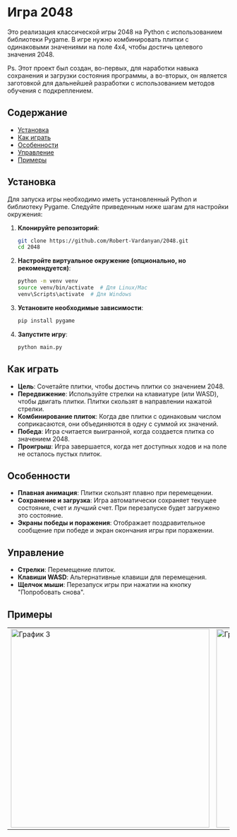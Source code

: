 # Игра 2048

Это реализация классической игры 2048 на Python с использованием библиотеки Pygame. В игре нужно комбинировать плитки с одинаковыми значениями на поле 4x4, чтобы достичь целевого значения 2048.

Ps. Этот проект был создан, во-первых, для наработки навыка сохранения и загрузки состояния программы, а во-вторых, он является заготовкой для дальнейшей разработки с использованием методов обучения с подкреплением.

## Содержание
- [Установка](#установка)
- [Как играть](#как-играть)
- [Особенности](#особенности)
- [Управление](#управление)
- [Примеры](#примеры)


## Установка

Для запуска игры необходимо иметь установленный Python и библиотеку Pygame. Следуйте приведенным ниже шагам для настройки окружения:

1. **Клонируйте репозиторий**:
    ```bash
    git clone https://github.com/Robert-Vardanyan/2048.git
    cd 2048
    ```

2. **Настройте виртуальное окружение (опционально, но рекомендуется)**:
    ```bash
    python -m venv venv
    source venv/bin/activate  # Для Linux/Mac
    venv\Scripts\activate  # Для Windows
    ```

3. **Установите необходимые зависимости**:
    ```bash
    pip install pygame
    ```

4. **Запустите игру**:
    ```bash
    python main.py
    ```

## Как играть

- **Цель**: Сочетайте плитки, чтобы достичь плитки со значением 2048.
- **Передвижение**: Используйте стрелки на клавиатуре (или WASD), чтобы двигать плитки. Плитки скользят в направлении нажатой стрелки.
- **Комбинирование плиток**: Когда две плитки с одинаковым числом соприкасаются, они объединяются в одну с суммой их значений.
- **Победа**: Игра считается выигранной, когда создается плитка со значением 2048.
- **Проигрыш**: Игра завершается, когда нет доступных ходов и на поле не осталось пустых плиток.

## Особенности

- **Плавная анимация**: Плитки скользят плавно при перемещении.
- **Сохранение и загрузка**: Игра автоматически сохраняет текущее состояние, счет и лучший счет. При перезапуске будет загружено это состояние.
- **Экраны победы и поражения**: Отображает поздравительное сообщение при победе и экран окончания игры при поражении.

## Управление

- **Стрелки**: Перемещение плиток.
- **Клавиши WASD**: Альтернативные клавиши для перемещения.
- **Щелчок мыши**: Перезапуск игры при нажатии на кнопку "Попробовать снова".

## Примеры

  <table>
    <tr>
      <td><img src="https://github.com/user-attachments/assets/0287da45-25d7-47b9-8a35-3dff0de91a14" alt="График 3" width="450"/></td>
      <td><img src="https://github.com/user-attachments/assets/fe598f6a-1391-4b96-9ab9-425fda0f1802" alt="График 2" width="450"/></td>
      <td><img src="https://github.com/user-attachments/assets/464267ef-cc93-4d82-afa5-ac783eae5944" alt="График 1" width="450"/></td>
    </tr>
  </table>
